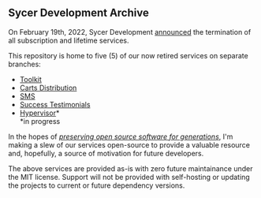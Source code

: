 ## Sycer Development Archive

On February 19th, 2022, Sycer Development [announced](https://twitter.com/Fykowo/status/1493258304948084736?s=20&t=9slPFN_4b5KEjsqDe6yYhA&utm_source=archive) the termination of all subscription and lifetime services.

This repository is home to five (5) of our now retired services on separate branches:
- [Toolkit](https://github.com/sycer-dev/archive/tree/toolkit)
- [Carts Distribution](https://github.com/sycer-dev/archive/tree/carts)
- [SMS](https://github.com/sycer-dev/archive/tree/sms)
- [Success Testimonials](https://github.com/sycer-dev/archive/tree/success)
- [Hypervisor](https://github.com/sycer-dev/archive/tree/hypervisor)*  
\*in progress

In the hopes of [*preserving open source software for generations*](https://archiveprogram.github.com/), I'm making a slew of our services open-source to provide a valuable resource and, hopefully, a source of motivation for future developers.

The above services are provided as-is with zero future maintainance under the MIT license.
Support will not be provided with self-hosting or updating the projects to current or future dependency versions.


